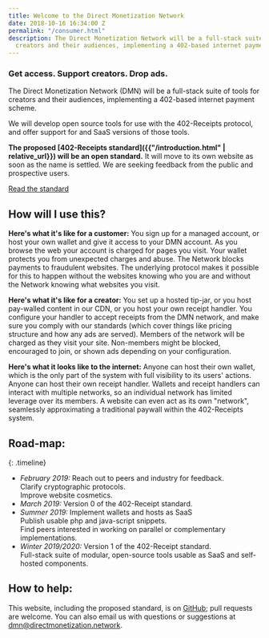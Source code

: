 ```yaml
---
title: Welcome to the Direct Monetization Network
date: 2018-10-16 16:34:00 Z
permalink: "/consumer.html"
description: The Direct Monetization Network will be a full-stack suite of tools for
  creators and their audiences, implementing a 402-based internet payment scheme.
---
```


<div class="splash" markdown="1">

### Get access. Support creators. Drop ads.


The Direct Monetization Network (DMN) will be a full-stack suite of tools for creators and their audiences, implementing a 402-based internet payment scheme.

We will develop open source tools for use with the 402-Receipts protocol, and offer support for and SaaS versions of those tools. 

**The proposed [402-Receipts standard]({{"/introduction.html" | relative_url}}) will be an open standard.** It will move to its own website as soon as the name is settled. We are seeking feedback from the public and prospective users.

<a class="call-to-action" href="introduction.html">Read the standard</a>

</div>

## How will I use this?
**Here's what it's like for a customer:** You sign up for a managed account, or host your own wallet and give it access to your DMN account. As you browse the web your account is charged for pages you visit. Your wallet protects you from unexpected charges and abuse. The Network blocks payments to fraudulent websites. The underlying protocol makes it possible for this to happen without the websites knowing who you are and without the Network knowing what websites you visit.

**Here's what it's like for a creator:** You set up a hosted tip-jar, or you host pay-walled content in our CDN, or you host your own receipt handler. You configure your handler to accept receipts from the DMN network, and make sure you comply with our standards (which cover things like pricing structure and how any ads are served). Members of the network will be charged as they visit your site. Non-members might be blocked, encouraged to join, or shown ads depending on your configuration.

**Here's what it looks like to the internet:** Anyone can host their own wallet, which is the only part of the system with full visibility to its users' actions. Anyone can host their own receipt handler. Wallets and receipt handlers can interact with multiple networks, so an individual network has limited leverage over its members. A website can even act as its own "network", seamlessly approximating a traditional paywall within the 402-Receipts system. 

## Road-map:

{: .timeline}
- _February 2019:_ Reach out to peers and industry for feedback.  
  Clarify cryptographic protocols.  
  Improve website cosmetics.
- _March 2019:_ Version 0 of the 402-Receipt standard.
- _Summer 2019:_ Implement wallets and hosts as SaaS  
  Publish usable php and java-script snippets.  
  Find peers interested in working on parallel or complementary implementations.
- _Winter 2019/2020:_ Version 1 of the 402-Receipt standard.  
  Full-stack suite of modular, open-source tools usable as SaaS and self-hosted components.

## How to help:
This website, including the proposed standard, is on [GitHub](https://github.com/ShapeOfMatter/direct-monetization-static); pull requests are welcome. You can also email us with questions or suggestions at <dmn@directmonetization.network>.


